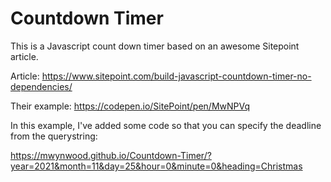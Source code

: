 # Countdown Timer
This is a Javascript count down timer based on an awesome Sitepoint article.

Article: https://www.sitepoint.com/build-javascript-countdown-timer-no-dependencies/

Their example: https://codepen.io/SitePoint/pen/MwNPVq

In this example, I've added some code so that you can specify the deadline from the querystring:

https://mwynwood.github.io/Countdown-Timer/?year=2021&month=11&day=25&hour=0&minute=0&heading=Christmas
